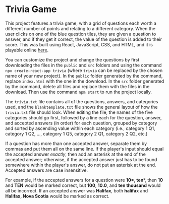 Trivia Game
===========

This project features a trivia game, with a grid of questions each worth a different number of points and relating to a different category. When the user clicks on one of the blue question tiles, they are given a question to answer, and if they get it correct, the value of the question is added to their score. This was built using React, JavaScript, CSS, and HTML, and it is playable online [here](https://bensta.epizy.com/trivia).

You can customize the project and change the questions by first downloading the files in the `public` and `src` folders and using the command `npx create-react-app trivia` (where `trivia` can be replaced by the chosen name of your new project). In the `public` folder generated by the command, replace `index.html` with the one in the download. In the `src` folder generated by the command, delete all files and replace them with the files in the download. Then use the command `npm start` to run the project locally.

The `trivia.txt` file contains all of the questions, answers, and categories used, and the `blanktemplate.txt` file shows the general layout of how the `trivia.txt` file should look. When editing the file, the names of the five categories should go first, followed by a line each for the question, answer, and accepted answers (in order) for each question, grouped by category and sorted by ascending value within each category (i.e., category 1 Q1, category 1 Q2, ..., category 1 Q5, category 2 Q1, category 2 Q2, etc.)

If a question has more than one accepted answer, separate them by commas and put them all on the same line. If the player's input should equal the accepted answer *exactly*, then add an asterisk at the end of the accepted answer; otherwise, if the accepted answer just has to be found somewhere within the player's answer, do not put an asterisk at the end. Accepted answers are case insensitive.

For example, if the accepted answers for a question were **10\*, ten***, then **10** and **TEN** would be marked correct, but **100**, **10.0**, and **ten thousand** would all be incorrect. If an accepted answer was **Halifax**, both **halifax** and **Halifax, Nova Scotia** would be marked as correct.
